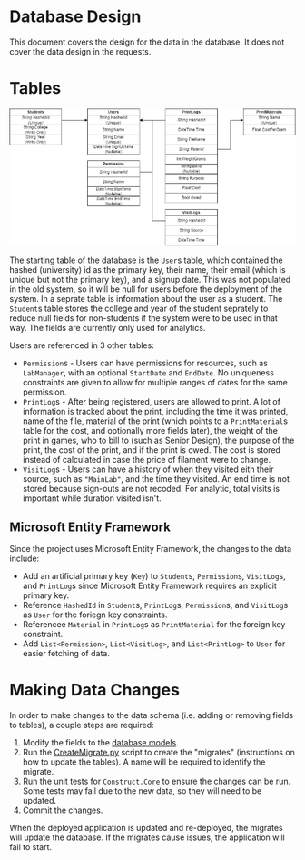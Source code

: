 # Database Design
This document covers the design for the data in the database. It
does not cover the data design in the requests.

# Tables
![tables](images/Tables.png)

The starting table of the database is the `User`s table, which contained
the hashed (university) id as the primary key, their name, their email (which
is unique but not the primary key), and a signup date. This was not
populated in the old system, so it will be null for users before the
deployment of the system. In a seprate table is information about the user
as a student. The `Student`s table stores the college and year of the student
seprately to reduce null fields for non-students if the system were to be used
in that way. The fields are currently only used for analytics.

Users are referenced in 3 other tables:
- `Permission`s - Users can have permissions for resources, such as `LabManager`,
  with an optional `StartDate` and `EndDate`. No uniqueness constraints are given
  to allow for multiple ranges of dates for the same permission.
- `PrintLog`s - After being registered, users are allowed to print. A lot of information
  is tracked about the print, including the time it was printed, name of the file,
  material of the print (which points to a `PrintMaterial`s table for the cost, and
  optionally more fields later), the weight of the print in games, who to bill to
  (such as Senior Design), the purpose of the print, the cost of the print, and
  if the print is owed. The cost is stored instead of calculated in case the price
  of filament were to change.
- `VisitLog`s - Users can have a history of when they visited eith their
  source, such as `"MainLab"`, and the time they visited. An end time is not
  stored because sign-outs are not recoded. For analytic, total visits is important
  while duration visited isn't.

## Microsoft Entity Framework
Since the project uses Microsoft Entity Framework, the changes to the data include:
- Add an artificial primary key (`Key`) to `Student`s, `Permission`s, `VisitLog`s, 
  and `PrintLog`s since Microsoft Entity Framework requires an explicit primary key.
- Reference `HashedId` in `Student`s, `PrintLog`s, `Permission`s, and `VisitLog`s
  as `User` for the foriegn key constraints.
- Referencee `Material` in `PrintLog`s as `PrintMaterial` for the foreign key constraint.
- Add `List<Permission>`, `List<VisitLog>`, and `List<PrintLog>` to `User` for easier
  fetching of data.

# Making Data Changes
In order to make changes to the data schema (i.e. adding or removing fields
to tables), a couple steps are required:
1. Modify the fields to the [database models](../Construct.Core/Database/Model).
2. Run the [CreateMigrate.py](../scripts/CreateMigrate.py) script to create
   the "migrates" (instructions on how to update the tables). A name will be
   required to identify the migrate.
3. Run the unit tests for `Construct.Core` to ensure the changes can be run.
   Some tests may fail due to the new data, so they will need to be updated.
4. Commit the changes.

When the deployed application is updated and re-deployed, the migrates will update
the database. If the migrates cause issues, the application will fail to start.